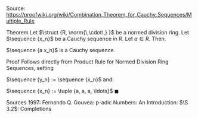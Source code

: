 # 

Source: https://proofwiki.org/wiki/Combination_Theorem_for_Cauchy_Sequences/Multiple_Rule

Theorem
Let $\struct {R, \norm{\,\cdot\,} }$ be a normed division ring.
Let $\sequence {x_n}$ be a Cauchy sequence in $R$.
Let $a \in R$.
Then:

$\sequence {a x_n}$ is a Cauchy sequence.


Proof
Follows directly from Product Rule for Normed Division Ring Sequences, setting

$\sequence {y_n} := \sequence {x_n}$
and:

$\sequence {x_n} := \tuple {a, a, a, \ldots}$
$\blacksquare$


Sources
1997: Fernando Q. Gouvea: p-adic Numbers: An Introduction: $\S 3.2$: Completions





